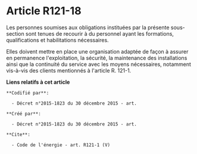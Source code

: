 # Article R121-18

Les personnes soumises aux obligations instituées par la présente sous-section sont tenues de recourir à du personnel ayant
les formations, qualifications et habilitations nécessaires. 

Elles doivent mettre en place une organisation adaptée de façon à assurer en permanence l'exploitation, la sécurité, la
maintenance des installations ainsi que la continuité du service avec les moyens nécessaires, notamment vis-à-vis des clients
mentionnés à l'article R. 121-1.

**Liens relatifs à cet article**

	**Codifié par**:

	  - Décret n°2015-1823 du 30 décembre 2015 - art.

	**Créé par**:

	  - Décret n°2015-1823 du 30 décembre 2015 - art.

	**Cite**:

	  - Code de l'énergie - art. R121-1 (V)
